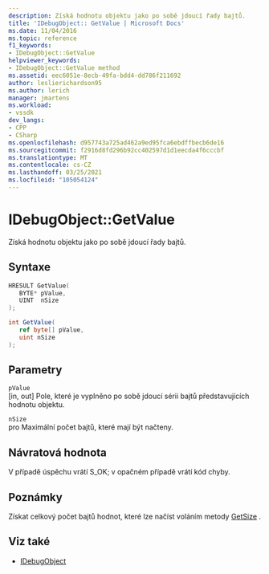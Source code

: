 ```yaml
---
description: Získá hodnotu objektu jako po sobě jdoucí řady bajtů.
title: 'IDebugObject:: GetValue | Microsoft Docs'
ms.date: 11/04/2016
ms.topic: reference
f1_keywords:
- IDebugObject::GetValue
helpviewer_keywords:
- IDebugObject::GetValue method
ms.assetid: eec6051e-8ecb-49fa-bdd4-dd786f211692
author: leslierichardson95
ms.author: lerich
manager: jmartens
ms.workload:
- vssdk
dev_langs:
- CPP
- CSharp
ms.openlocfilehash: d957743a725ad462a9ed95fca6ebdffbecb6de16
ms.sourcegitcommit: f2916d8fd296b92cc402597d1d1eecda4f6cccbf
ms.translationtype: MT
ms.contentlocale: cs-CZ
ms.lasthandoff: 03/25/2021
ms.locfileid: "105054124"
---
```

# <a name="idebugobjectgetvalue"></a>IDebugObject::GetValue
Získá hodnotu objektu jako po sobě jdoucí řady bajtů.

## <a name="syntax"></a>Syntaxe

```cpp
HRESULT GetValue( 
   BYTE* pValue,
   UINT  nSize
);
```

```csharp
int GetValue(
   ref byte[] pValue,
   uint nSize
);
```

## <a name="parameters"></a>Parametry
`pValue`\
[in, out] Pole, které je vyplněno po sobě jdoucí sérii bajtů představujících hodnotu objektu.

`nSize`\
pro Maximální počet bajtů, které mají být načteny.

## <a name="return-value"></a>Návratová hodnota
 V případě úspěchu vrátí S_OK; v opačném případě vrátí kód chyby.

## <a name="remarks"></a>Poznámky
 Získat celkový počet bajtů hodnot, které lze načíst voláním metody [GetSize](../../../extensibility/debugger/reference/idebugobject-getsize.md) .

## <a name="see-also"></a>Viz také
- [IDebugObject](../../../extensibility/debugger/reference/idebugobject.md)
